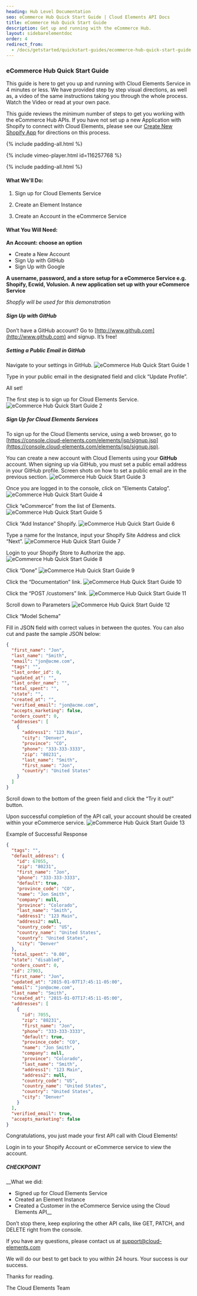 ```yaml
---
heading: Hub Level Documentation
seo: eCommerce Hub Quick Start Guide | Cloud Elements API Docs
title: eCommerce Hub Quick Start Guide
description: Get up and running with the eCommerce Hub.
layout: sidebarelementdoc
order: 4
redirect_from:
  - /docs/getstarted/quickstart-guides/ecommerce-hub-quick-start-guide.html
---
```


### eCommerce Hub Quick Start Guide

This guide is here to get you up and running with Cloud Elements Service in 4 minutes or less. We have provided step by step visual directions, as well as, a video of the same instructions taking you through the whole process. Watch the Video or read at your own pace.

This guide reviews the minimum number of steps to get you working with the eCommerce Hub APIs. If you have not set up a new Application with Shopify to connect with Cloud Elements, please see our [Create New Shopify App](/docs/elements/shopify/setup.html) for directions on this process.

{% include padding-all.html %}

{% include vimeo-player.html id=116257768 %}

{% include padding-all.html %}

#### What We'll Do:

1. Sign up for Cloud Elements Service

2. Create an Element Instance

3. Create an Account in the eCommerce Service

#### What You Will Need:

__An Account: choose an option__

* Create a New Account
* Sign Up with GitHub
* Sign Up with Google

__A username, password, and a store setup for a eCommerce Service e.g. Shopify, Ecwid, Volusion.
A new application set up with your eCommerce Service__

*Shopfiy will be used for this demonstration*

##### Sign Up with GitHub

Don’t have a GitHub account? Go to [http://www.github.com](http://www.github.com) and signup. It’s free!

##### Setting a Public Email in GitHub

Navigate to your settings in GitHub.
![eCommerce Hub Quick Start Guide 1](http://cloud-elements.com/wp-content/uploads/2014/08/gitHub2.gif)

Type in your public email in the designated field and click “Update Profile”.

All set!

The first step is to sign up for Cloud Elements Service.
![eCommerce Hub Quick Start Guide 2](http://cloud-elements.com/wp-content/uploads/2014/08/gitHub21.gif)

##### Sign Up for Cloud Elements Services

To sign up for the Cloud Elements service, using a web browser, go to [https://console.cloud-elements.com/elements/jsp/signup.jsp](https://console.cloud-elements.com/elements/jsp/signup.jsp).

You can create a new account with Cloud Elements using your __GitHub__ account. When signing up via GitHub, you must set a public email address in your GitHub profile. Screen shots on how to set a public email are in the previous section.
![eCommerce Hub Quick Start Guide 3](http://cloud-elements.com/wp-content/uploads/2014/10/quickGuideSignup.png)

Once you are logged in to the console, click on “Elements Catalog”.
![eCommerce Hub Quick Start Guide 4](http://cloud-elements.com/wp-content/uploads/2014/10/quickGuide1.png)

Click “eCommerce” from the list of Elements.
![eCommerce Hub Quick Start Guide 5](http://cloud-elements.com/wp-content/uploads/2015/01/QuickGuideeCommerce1.png)

Click “Add Instance” Shopify.
![eCommerce Hub Quick Start Guide 6](http://cloud-elements.com/wp-content/uploads/2015/01/QuickGuideeCommerce2.png)

Type a name for the Instance, input your Shopify Site Address and click “Next”.
![eCommerce Hub Quick Start Guide 7](http://cloud-elements.com/wp-content/uploads/2015/01/QuickGuideeCommerce4.png)

Login to your Shopify Store to Authorize the app.
![eCommerce Hub Quick Start Guide 8](http://cloud-elements.com/wp-content/uploads/2015/01/QuickGuideeCommerce5.png)

Click “Done”
![eCommerce Hub Quick Start Guide 9](http://cloud-elements.com/wp-content/uploads/2015/01/QuickGuideeCommerce6.png)

Click the “Documentation” link.
![eCommerce Hub Quick Start Guide 10](http://cloud-elements.com/wp-content/uploads/2015/01/QuickGuideeCommerce7.png)

Click the “POST /customers” link.
![eCommerce Hub Quick Start Guide 11](http://cloud-elements.com/wp-content/uploads/2015/01/QuickGuideeCommerce8.png)

Scroll down to Parameters
![eCommerce Hub Quick Start Guide 12](http://cloud-elements.com/wp-content/uploads/2015/01/QuickGuideeCommerce9.png)

Click “Model Schema”

Fill in JSON field with correct values in between the quotes. You can also cut and paste the sample JSON below:

```JSON
{
  "first_name": "Jon",
  "last_name": "Smith",
  "email": "jon@acme.com",
  "tags": "",
  "last_order_id": 0,
  "updated_at": "",
  "last_order_name": "",
  "total_spent": "",
  "state": "",
  "created_at": "",
  "verified_email": "jon@acme.com",
  "accepts_marketing": false,
  "orders_count": 0,
  "addresses": [
    {
      "address1": "123 Main",
      "city": "Denver",
      "province": "CO",
      "phone": "333-333-3333",
      "zip": "80231",
      "last_name": "Smith",
      "first_name": "Jon",
      "country": "United States"
    }
  ]
}
```

Scroll down to the bottom of the green field and click the “Try it out!” button.

Upon successful completion of the API call, your account should be created within your eCommerce service.
![eCommerce Hub Quick Start Guide 13](http://cloud-elements.com/wp-content/uploads/2015/01/QuickGuideeCommerce10.png)


Example of Successful Response

```JSON
{
  "tags": "",
  "default_address": {
    "id": 67055,
    "zip": "80231",
    "first_name": "Jon",
    "phone": "333-333-3333",
    "default": true,
    "province_code": "CO",
    "name": "Jon Smith",
    "company": null,
    "province": "Colorado",
    "last_name": "Smith",
    "address1": "123 Main",
    "address2": null,
    "country_code": "US",
    "country_name": "United States",
    "country": "United States",
    "city": "Denver"
  },
  "total_spent": "0.00",
  "state": "disabled",
  "orders_count": 0,
  "id": 27903,
  "first_name": "Jon",
  "updated_at": "2015-01-07T17:45:11-05:00",
  "email": "jon@acme.com",
  "last_name": "Smith",
  "created_at": "2015-01-07T17:45:11-05:00",
  "addresses": [
    {
      "id": 7055,
      "zip": "80231",
      "first_name": "Jon",
      "phone": "333-333-3333",
      "default": true,
      "province_code": "CO",
      "name": "Jon Smith",
      "company": null,
      "province": "Colorado",
      "last_name": "Smith",
      "address1": "123 Main",
      "address2": null,
      "country_code": "US",
      "country_name": "United States",
      "country": "United States",
      "city": "Denver"
    }
  ],
  "verified_email": true,
  "accepts_marketing": false
}
```

Congratulations, you just made your first API call with Cloud Elements!

Login in to your Shopify Account or eCommerce service to view the account.

##### CHECKPOINT

__What we did:

* Signed up for Cloud Elements Service
* Created an Element Instance
* Created a Customer in the eCommerce Service using the Cloud Elements API__

Don’t stop there, keep exploring the other API calls, like GET, PATCH, and DELETE right from the console.

If you have any questions, please contact us at [support@cloud-elements.com](mailto:support@cloud-elements.com)

We will do our best to get back to you within 24 hours. Your success is our success.

Thanks for reading.

The Cloud Elements Team
